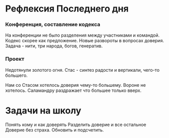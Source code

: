 # Рефлексия Последнего дня
### Конференция, составление кодекса
На конференции не было разделения между участниками и командой.
Кодекс скорее как предложение.
Новые развороты в вопросах доверия.
Задача - нити, три народа, богов, генератив.

### Проект
Недотянули золотого огня. 
Стас - синтез радости и вертикали, чего-то большего.

Нам со Стасом хотелось доверия чему-то большему.
Вороне не хотелось.
Саламандру раздражает что большее только вверх.

# Задачи на школу
Понять кому и как доверять
Разделить доверие и все остальное
Доверие без страха.
Обновить и подсчетить.

